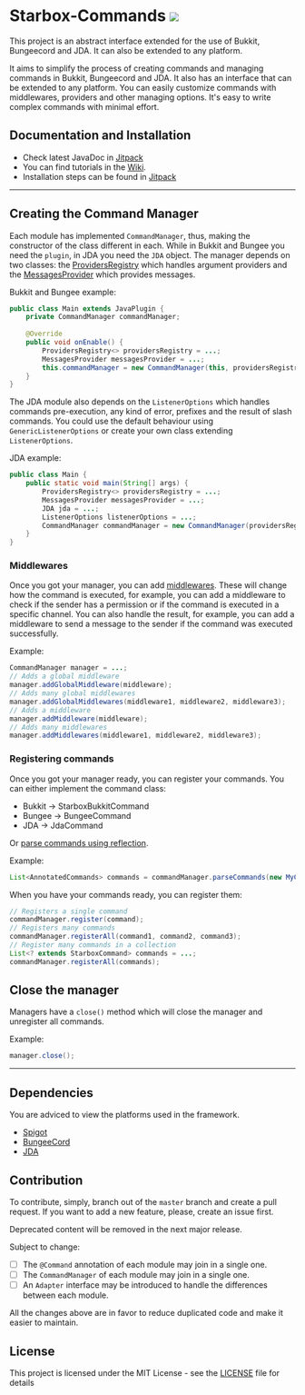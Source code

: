 Starbox-Commands [![](https://jitpack.io/v/Chevyself/starbox-commands.svg)](https://jitpack.io/#Chevyself/starbox-commands)
===

This project is an abstract interface extended for the use of Bukkit, Bungeecord and JDA. It can also be extended to any platform.

It aims to simplify the process of creating commands and managing commands in Bukkit, Bungeecord and JDA. It also has an interface that can be extended to any platform. You can easily customize commands with middlewares, providers and other managing options. It's easy to write complex commands with minimal effort. 

Documentation and Installation
--------

* Check latest JavaDoc in [Jitpack](https://jitpack.io/com/github/chevyself/starbox-commands/master-SNAPSHOT/javadoc/)
* You can find tutorials in the [Wiki](https://github.com/Chevyself/Starbox-commands/wiki).
* Installation steps can be found in [Jitpack](https://jitpack.io/com/github/chevyself/starbox-commands/master-SNAPSHOT/javadoc/) 

---

Creating the Command Manager
--------

Each module has implemented `CommandManager`, thus, making the constructor of the class different in each. While in Bukkit and Bungee you need the `plugin`, in JDA you need the `JDA` object. The manager depends on two classes: the [ProvidersRegistry](./wiki/Providers-Registry) which handles argument providers and the [MessagesProvider](./wiki/Messages-Provider) which provides messages.

Bukkit and Bungee example:
```java
public class Main extends JavaPlugin {
    private CommandManager commandManager;
    
    @Override
    public void onEnable() {
        ProvidersRegistry<> providersRegistry = ...;
        MessagesProvider messagesProvider = ...;
        this.commandManager = new CommandManager(this, providersRegistry, messagesProvider);
    }
}
```

The JDA module also depends on the `ListenerOptions` which handles commands pre-execution, any kind of error, prefixes and the result of slash commands. You could use the default behaviour using `GenericListenerOptions` or create your own class extending `ListenerOptions`.

JDA example:
```java
public class Main {
    public static void main(String[] args) {
        ProvidersRegistry<> providersRegistry = ...;
        MessagesProvider messagesProvider = ...;
        JDA jda = ...;
        ListenerOptions listenerOptions = ...;
        CommandManager commandManager = new CommandManager(providersRegistry, messagesProvider, jda, listenerOptions);
    }
}
```

### Middlewares

Once you got your manager, you can add [middlewares](./wiki/Middlewares). These will change how the command is executed, for example, you can add a middleware to check if the sender has a permission or if the command is executed in a specific channel. You can also handle the result, for example, you can add a middleware to send a message to the sender if the command was executed successfully.

Example:
```java
CommandManager manager = ...;
// Adds a global middleware
manager.addGlobalMiddleware(middleware);
// Adds many global middlewares
manager.addGlobalMiddlewares(middleware1, middleware2, middleware3);
// Adds a middleware
manager.addMiddleware(middleware);
// Adds many middlewares
manager.addMiddlewares(middleware1, middleware2, middleware3);
```

### Registering commands

Once you got your manager ready, you can register your commands. You can either implement the command class:

* Bukkit -> StarboxBukkitCommand
* Bungee -> BungeeCommand
* JDA -> JdaCommand

Or [parse commands using reflection](./wiki/Reflection-Commands).

Example:
```java
List<AnnotatedCommands> commands = commandManager.parseCommands(new MyCommand());
```

When you have your commands ready, you can register them:

```java
// Registers a single command
commandManager.register(command);
// Registers many commands
commandManager.registerAll(command1, command2, command3);
// Register many commands in a collection
List<? extends StarboxCommand> commands = ...;
commandManager.registerAll(commands);
```

## Close the manager

Managers have a `close()` method which will close the manager and unregister all commands.

Example:
```java
manager.close();
```

---

Dependencies
--------

You are adviced to view the platforms used in the framework.

* [Spigot](https://hub.spigotmc.org/)
* [BungeeCord](https://github.com/SpigotMC/BungeeCord)
* [JDA](https://github.com/DV8FromTheWorld/JDA)

Contribution
--------
To contribute, simply, branch out of the `master` branch and create a pull request. If you want to add a new feature, please, create an issue first.

Deprecated content will be removed in the next major release.

Subject to change:
* [ ] The `@Command` annotation of each module may join in a single one.
* [ ] The `CommandManager` of each module may join in a single one.
* [ ] An `Adapter` interface may be introduced to handle the differences between each module.

All the changes above are in favor to reduce duplicated code and make it easier to maintain.

License
--------

This project is licensed under the MIT License - see the [LICENSE](LICENSE.md) file for details